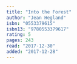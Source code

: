 ```yaml
---
title: "Into the Forest"
author: "Jean Hegland"
isbn: "0553379615"
isbn13: "9780553379617"
rating: 5
pages: 243
read: "2017-12-30"
added: "2017-12-28"
---
```


